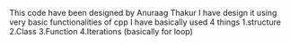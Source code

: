 This code have been designed by Anuraag Thakur 
I have design it using very basic functionalities of cpp
I have basically used 4 things 
1.structure
2.Class
3.Function 
4.Iterations (basically for loop)
